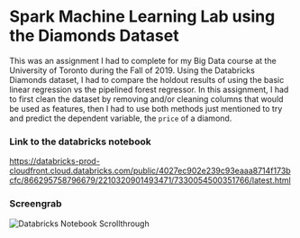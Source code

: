 # Spark Machine Learning Lab using the Diamonds Dataset

This was an assignment I had to complete for my Big Data course at the University of Toronto during the Fall of 2019. Using the Databricks Diamonds dataset, I had to compare the holdout results of using the basic linear regression vs the pipelined forest regressor. In this assignment, I had to first clean the dataset by removing and/or cleaning columns that would be used as features, then I had to use both methods just mentioned to try and predict the dependent variable, the `price` of a diamond.

### Link to the databricks notebook

https://databricks-prod-cloudfront.cloud.databricks.com/public/4027ec902e239c93eaaa8714f173bcfc/866295758796679/2210320901493471/7330054500351766/latest.html

### Screengrab

![Databricks Notebook Scrollthrough](ml.gif)

